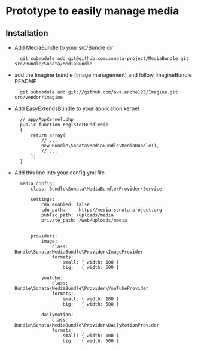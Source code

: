 # Prototype to easily manage media

## Installation

* Add MediaBundle to your src/Bundle dir

        git submodule add git@github.com:sonata-project/MediaBundle.git src/Bundle/Sonata/MediaBundle

* add the Imagine bundle (image management) and follow ImagineBundle README

        git submodule add git://github.com/avalanche123/Imagine.git src/vendor/imagine

* Add EasyExtendsBundle to your application kernel

        // app/AppKernel.php
        public function registerBundles()
        {
            return array(
                // ...
                new Bundle\Sonata\MediaBundle\MediaBundle(),
                // ...
            );
        }


* Add this line into your config.yml file 


        media.config:
            class: Bundle\Sonata\MediaBundle\Provider\Service

            settings:
                cdn_enabled: false
                cdn_path:     http://media.sonata-project.org
                public_path: /uploads/media
                private_path: /web/uploads/media


            providers:
                image:
                    class: Bundle\Sonata\MediaBundle\Provider\ImageProvider
                    formats:
                        small: { width: 100 }
                        big:   { width: 500 }

                youtube:
                    class: Bundle\Sonata\MediaBundle\Provider\YouTubeProvider
                    formats:
                        small: { width: 100 }
                        big:   { width: 500 }

                dailymotion:
                    class: Bundle\Sonata\MediaBundle\Provider\DailyMotionProvider
                    formats:
                        small: { width: 100 }
                        big:   { width: 500 }

